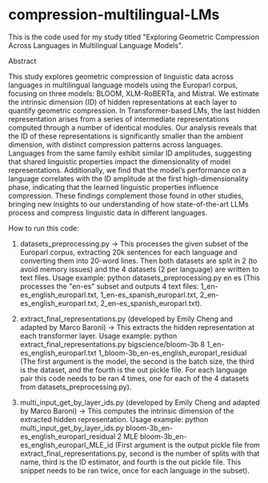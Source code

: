 # compression-multilingual-LMs

This is the code used for my study titled "Exploring Geometric Compression Across Languages in Multilingual Language Models".

Abstract

This study explores geometric compression of linguistic data across languages in multilingual language models using the Europarl corpus, focusing on three models: BLOOM, XLM-RoBERTa, and Mistral. We estimate the intrinsic dimension (ID) of hidden representations at each layer to quantify geometric compression. In Transformer-based LMs, the last hidden representation arises from a series of intermediate representations computed through a number of identical modules. Our analysis reveals that the ID of these representations is significantly smaller than the ambient dimension, with distinct compression patterns across languages. Languages from the same family exhibit similar ID amplitudes, suggesting that shared linguistic properties impact the dimensionality of model representations. Additionally, we find that the model’s performance on a language correlates with the ID amplitude at the first high-dimensionality phase, indicating that the learned linguistic properties influence compression. These findings complement those found in other studies, bringing new insights to our understanding of how state-of-the-art LLMs process and compress linguistic data in different languages.

How to run this code:

1. datasets_preprocessing.py -> This processes the given subset of the Europarl corpus, extracting 20k sentences for each language and converting them into 20-word lines. Then both datasets are split in 2 (to avoid memory issues) and the 4 datasets (2 per language) are written to text files. Usage example:
  python datasets_preprocessing.py en es
(This processes the "en-es" subset and outputs 4 text files: 1_en-es_english_europarl.txt, 1_en-es_spanish_europarl.txt, 2_en-es_english_europarl.txt, 2_en-es_spanish_europarl.txt).

2. extract_final_representations.py (developed by Emily Cheng and adapted by Marco Baroni) -> This extracts the hidden representation at each transformer layer. Usage example:
  python extract_final_representations.py bigscience/bloom-3b 8 1_en-es_english_europarl.txt 1_bloom-3b_en-es_english_europarl_residual
(The first argument is the model, the second is the batch size, the third is the dataset, and the fourth is the out pickle file. For each language pair this code needs to be ran 4 times, one for each of the 4 datasets from datasets_preprocessing.py).

3. multi_input_get_by_layer_ids.py (developed by Emily Cheng and adapted by Marco Baroni) -> This computes the intrinsic dimension of the extracted hidden representation. Usage example:
  python multi_input_get_by_layer_ids.py bloom-3b_en-es_english_europarl_residual 2 MLE bloom-3b_en-es_english_europarl_MLE_id
(First argument is the output pickle file from extract_final_representations.py, second is the number of splits with that name, third is the ID estimator, and fourth is the out pickle file. This snippet needs to be ran twice, once for each language in the subset).
